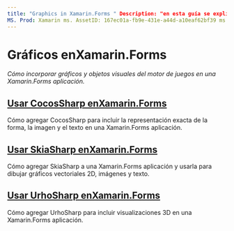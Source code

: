 ```yaml
---
title: "Graphics in Xamarin.Forms " Description: "en esta guía se explica cómo incorporar gráficos y objetos visuales del motor de juegos en una Xamarin.Forms aplicación con CocosSharp, SkiaShap y UrhoSharp".
MS. Prod: Xamarin ms. AssetID: 167ec01a-fb9e-431e-a44d-a10eaf62bf39 ms. Technology: Xamarin-Forms Author: davidbritch ms. Author: dabritch ms. Date: 02/01/2018 no-LOC: [ Xamarin.Forms , Xamarin.Essentials ]
---
```


# <a name="graphics-in-xamarinforms"></a>Gráficos enXamarin.Forms

_Cómo incorporar gráficos y objetos visuales del motor de juegos en una Xamarin.Forms aplicación._

## <a name="using-cocossharp-in-xamarinformscocossharpmd"></a>[Usar CocosSharp enXamarin.Forms](cocossharp.md)

Cómo agregar CocosSharp para incluir la representación exacta de la forma, la imagen y el texto en una Xamarin.Forms aplicación.

## <a name="using-skiasharp-in-xamarinformsskiasharpindexmd"></a>[Usar SkiaSharp enXamarin.Forms](skiasharp/index.md)

Cómo agregar SkiaSharp a una Xamarin.Forms aplicación y usarla para dibujar gráficos vectoriales 2D, imágenes y texto.

## <a name="using-urhosharp-in-xamarinformsurhosharpmd"></a>[Usar UrhoSharp enXamarin.Forms](urhosharp.md)

Cómo agregar UrhoSharp para incluir visualizaciones 3D en una Xamarin.Forms aplicación.
